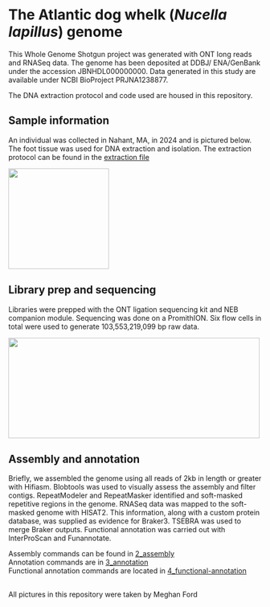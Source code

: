 # The Atlantic dog whelk (_Nucella lapillus_) genome

This Whole Genome Shotgun project was generated with ONT long reads and RNASeq data. The genome has been deposited at DDBJ/ ENA/GenBank under the accession JBNHDL000000000. 
Data generated in this study are available under NCBI BioProject PRJNA1238877. 
 
The DNA extraction protocol and code used are housed in this repository. 

## Sample information 
An individual was collected in Nahant, MA, in 2024 and is pictured below. The foot tissue was used for DNA extraction and isolation. The extraction protocol can be found in the [extraction file](https://github.com/meghanclownfish/Nucella-lapillus-genome/tree/6ee388e96acaa53040e682a8f8f69fad87a258cc/extraction)  

<img src="https://github.com/meghanclownfish/snail-DNA-extractions/assets/78237587/2455c8bc-c58e-4127-9c2b-5f94616deefb" width="200" height="200">


## Library prep and sequencing 

Libraries were prepped with the ONT ligation sequencing kit and NEB companion module. Sequencing was done on a PromithION. Six flow cells in total were used to generate 103,553,219,099 bp raw data.

<img src="https://github.com/user-attachments/assets/7ef08c7c-550f-4c68-bed8-1c2788dff560" width="500" height="200">



## Assembly and annotation

Briefly, we assembled the genome using all reads of 2kb in length or greater with Hifiasm. Blobtools was used to visually assess the assembly and filter contigs. RepeatModeler and RepeatMasker identified and soft-masked repetitive regions in the genome. RNASeq data was mapped to the soft-masked genome with HISAT2. This information, along with a custom protein database, was supplied as evidence for Braker3. TSEBRA was used to merge Braker outputs. Functional annotation was carried out with InterProScan and Funannotate. 

Assembly commands can be found in [2_assembly](https://github.com/meghanclownfish/Nucella-lapillus-genome/tree/main/2_assembly) \
Annotation commands are in [3_annotation](https://github.com/meghanclownfish/Nucella-lapillus-genome/tree/main/3_annotation)\
Functional annotation commands are located in [4_functional-annotation](https://github.com/meghanclownfish/Nucella-lapillus-genome/tree/main/4_functional-annotation)

##
All pictures in this repository were taken by Meghan Ford 
